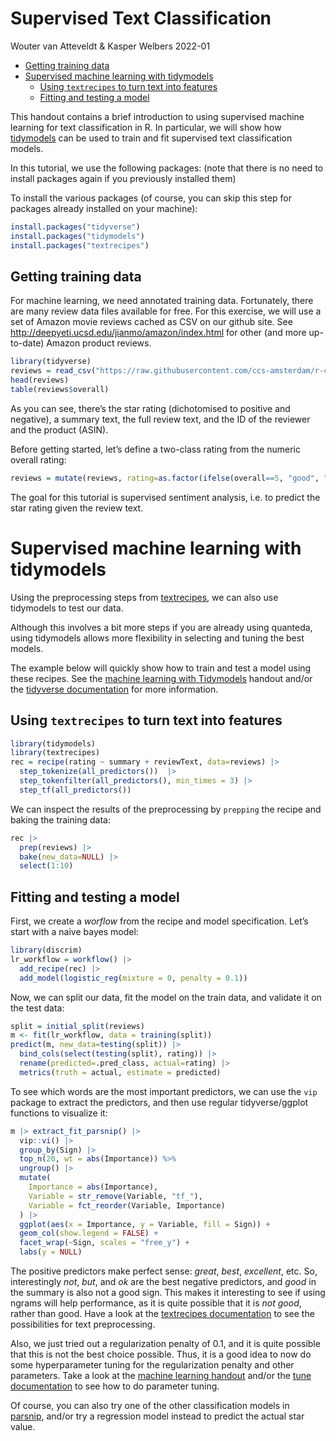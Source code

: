 Supervised Text Classification
================
Wouter van Atteveldt & Kasper Welbers
2022-01

- [Getting training data](#getting-training-data)
- [Supervised machine learning with
  tidymodels](#supervised-machine-learning-with-tidymodels)
  - [Using `textrecipes` to turn text into
    features](#using-textrecipes-to-turn-text-into-features)
  - [Fitting and testing a model](#fitting-and-testing-a-model)

This handout contains a brief introduction to using supervised machine
learning for text classification in R. In particular, we will show how
[tidymodels](machine_learning.md) can be used to train and fit
supervised text classification models.

In this tutorial, we use the following packages: (note that there is no
need to install packages again if you previously installed them)

To install the various packages (of course, you can skip this step for
packages already installed on your machine):

``` r
install.packages("tidyverse")
install.packages("tidymodels")
install.packages("textrecipes")
```

## Getting training data

For machine learning, we need annotated training data. Fortunately,
there are many review data files available for free. For this exercise,
we will use a set of Amazon movie reviews cached as CSV on our github
site. See <http://deepyeti.ucsd.edu/jianmo/amazon/index.html> for other
(and more up-to-date) Amazon product reviews.

``` r
library(tidyverse)
reviews = read_csv("https://raw.githubusercontent.com/ccs-amsterdam/r-course-material/master/data/reviews2.csv")
head(reviews)
table(reviews$overall)
```

As you can see, there’s the star rating (dichotomised to positive and
negative), a summary text, the full review text, and the ID of the
reviewer and the product (ASIN).

Before getting started, let’s define a two-class rating from the numeric
overall rating:

``` r
reviews = mutate(reviews, rating=as.factor(ifelse(overall==5, "good", "bad")))
```

The goal for this tutorial is supervised sentiment analysis, i.e. to
predict the star rating given the review text.

# Supervised machine learning with tidymodels

Using the preprocessing steps from
[textrecipes](https://textrecipes.tidymodels.org), we can also use
tidymodels to test our data.

Although this involves a bit more steps if you are already using
quanteda, using tidymodels allows more flexibility in selecting and
tuning the best models.

The example below will quickly show how to train and test a model using
these recipes. See the [machine learning with
Tidymodels](machine_learning.md) handout and/or the [tidyverse
documentation](https://tidyverse.org) for more information.

## Using `textrecipes` to turn text into features

``` r
library(tidymodels)
library(textrecipes)
rec = recipe(rating ~ summary + reviewText, data=reviews) |>
  step_tokenize(all_predictors())  |>
  step_tokenfilter(all_predictors(), min_times = 3) |>
  step_tf(all_predictors())
```

We can inspect the results of the preprocessing by `prepping` the recipe
and baking the training data:

``` r
rec |> 
  prep(reviews) |>
  bake(new_data=NULL) |> 
  select(1:10)
```

## Fitting and testing a model

First, we create a *worflow* from the recipe and model specification.
Let’s start with a naive bayes model:

``` r
library(discrim)
lr_workflow = workflow() |>
  add_recipe(rec) |>
  add_model(logistic_reg(mixture = 0, penalty = 0.1))
```

Now, we can split our data, fit the model on the train data, and
validate it on the test data:

``` r
split = initial_split(reviews)
m <- fit(lr_workflow, data = training(split))
predict(m, new_data=testing(split)) |>
  bind_cols(select(testing(split), rating)) |>
  rename(predicted=.pred_class, actual=rating) |>
  metrics(truth = actual, estimate = predicted)
```

To see which words are the most important predictors, we can use the
`vip` package to extract the predictors, and then use regular
tidyverse/ggplot functions to visualize it:

``` r
m |> extract_fit_parsnip() |>
  vip::vi() |> 
  group_by(Sign) |>
  top_n(20, wt = abs(Importance)) %>%
  ungroup() |>
  mutate(
    Importance = abs(Importance),
    Variable = str_remove(Variable, "tf_"),
    Variable = fct_reorder(Variable, Importance)
  ) |>
  ggplot(aes(x = Importance, y = Variable, fill = Sign)) +
  geom_col(show.legend = FALSE) +
  facet_wrap(~Sign, scales = "free_y") +
  labs(y = NULL)
```

The positive predictors make perfect sense: *great*, *best*,
*excellent*, etc. So, interestingly *not*, *but*, and *ok* are the best
negative predictors, and *good* in the summary is also not a good sign.
This makes it interesting to see if using ngrams will help performance,
as it is quite possible that it is *not good*, rather than good. Have a
look at the [textrecipes
documentation](https://textrecipes.tidymodels.org/reference/) to see the
possibilities for text preprocessing.

Also, we just tried out a regularization penalty of 0.1, and it is quite
possible that this is not the best choice possible. Thus, it is a good
idea to now do some hyperparameter tuning for the regularization penalty
and other parameters. Take a look at the [machine learning
handout](machine_learning.md) and/or the [tune
documentation](https://tune.tidymodels.org/) to see how to do parameter
tuning.

Of course, you can also try one of the other classification models in
[parsnip](https://parsnip.tidymodels.org/), and/or try a regression
model instead to predict the actual star value.
